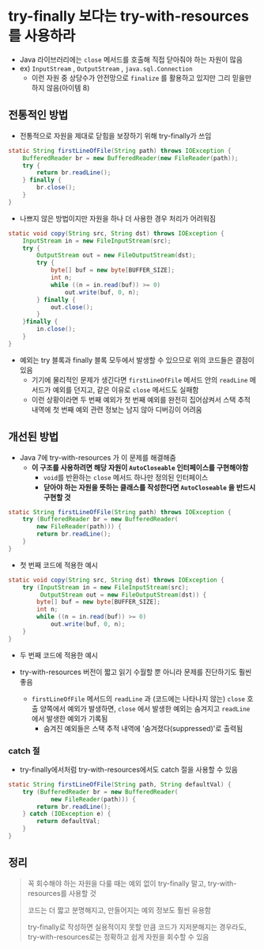 # try-finally 보다는 try-with-resources를 사용하라

- Java 라이브러리에는 `close` 메서드를 호출해 직접 닫아줘야 하는 자원이 많음
- ex) `InputStream` , `OutputStream` , `java.sql.Connection`
  - 이런 자원 중 상당수가 안전망으로 `finalize` 를 활용하고 있지만 그리 믿을만하지 않음(아이템 8)

## 전통적인 방법

- 전통적으로 자원을 제대로 닫힘을 보장하기 위해 try-finally가 쓰임

```java
static String firstLineOfFile(String path) throws IOException {
    BufferedReader br = new BufferedReader(new FileReader(path));
    try {
        return br.readLine();
    } finally {
        br.close();
    }
}
```

- 나쁘지 않은 방법이지만 자원을 하나 더 사용한 경우 처리가 어려워짐

```java
static void copy(String src, String dst) throws IOException {
    InputStream in = new FileInputStream(src);
    try {
        OutputStream out = new FileOutputStream(dst);
        try {
            byte[] buf = new byte[BUFFER_SIZE];
            int n;
            while ((n = in.read(buf)) >= 0)
                out.write(buf, 0, n);
        } finally {
            out.close();
        } 
    }finally {
        in.close();
    }
}
```

- 예외는 try 블록과 finally 블록 모두에서 발생할 수 있으므로 위의 코드들은 결점이 있음
  - 기기에 물리적인 문제가 생긴다면 `firstLineOfFile` 메서드 안의 `readLine` 메서드가 예외를 던지고, 같은 이유로 `close` 메서드도 실패함
  - 이런 상황이라면 두 번째 예외가 첫 번째 예외를 완전히 집어삼켜서 스택 추적 내역에 첫 번째 예외 관련 정보는 남지 않아 디버깅이 어려움

## 개선된 방법

- Java 7에 try-with-resources 가 이 문제를 해결해줌
  - **이 구조를 사용하려면 해당 자원이 `AutoCloseable` 인터페이스를 구현해야함**
    - `void`를 반환하는 `close` 메서드 하나만 정의된 인터페이스
    - **닫아야 하는 자원을 뜻하는 클래스를 작성한다면 `AutoCloseable` 을 반드시 구현할 것**

```java
static String firstLineOfFile(String path) throws IOException {
    try (BufferedReader br = new BufferedReader(
        new FileReader(path))) {
        return br.readLine();
    }
}
```

- 첫 번째 코드에 적용한 예시

```java
static void copy(String src, String dst) throws IOException {
    try (InputStream in = new FileInputStream(src);
         OutputStream out = new FileOutputStream(dst)) {
        byte[] buf = new byte[BUFFER_SIZE];
        int n;
        while ((n = in.read(buf)) >= 0)
            out.write(buf, 0, n);
    }
}
```

- 두 번째 코드에 적용한 예시

- try-with-resources 버전이 짧고 읽기 수월할 뿐 아니라 문제를 진단하기도 훨씬 좋음
  - `firstLineOfFile` 메서드의 `readLine` 과 (코드에는 나타나지 않는) `close` 호출 양쪽에서 예외가 발생하면, `close` 에서 발생한 예외는 숨겨지고 `readLine` 에서 발생한 예외가 기록됨
    - 숨겨진 예외들은 스택 추적 내역에 '숨겨졌다(suppressed)'로 출력됨

### catch 절

- try-finally에서처럼 try-with-resources에서도 catch 절을 사용할 수 있음

```java
static String firstLineOfFile(String path, String defaultVal) {
    try (BufferedReader br = new BufferedReader(
            new FileReader(path))) {
        return br.readLine();
    } catch (IOException e) {
        return defaultVal;
    }
}
```

## 정리

> 꼭 회수해야 하는 자원을 다룰 때는 예외 없이 try-finally 말고, try-with-resources를 사용할 것
>
> 코드는 더 짧고 분명해지고, 만들어지는 예외 정보도 훨씬 유용함
>
> try-finally로 작성하면 실용적이지 못할 만큼 코드가 지저분해지는 경우라도, try-with-resources로는 정확하고 쉽게 자원을 회수할 수 있음
